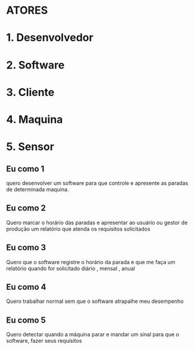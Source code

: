 # ATORES

# 1. Desenvolvedor
# 2. Software
# 3. Cliente
# 4. Maquina
# 5. Sensor



## Eu como 1 
quero desenvolver um software
para que controle e apresente as paradas de determinada maquina.

## Eu como 2
Quero marcar o horário das paradas e apresentar ao usuário ou gestor de produção um relatório que atenda os requisitos solicitados

## Eu como 3 
Quero que o software registre o horário da parada e que me faça um relatório quando for solicitado diário , mensal , anual

## Eu como 4
Quero trabalhar normal sem que o software atrapalhe meu desempenho

## Eu como 5 
Quero detectar quando a máquina parar e mandar um sinal para que o software,  fazer seus requisitos
